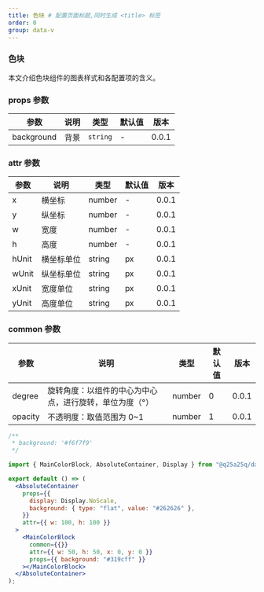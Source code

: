 ```yaml
---
title: 色块 # 配置页面标题,同时生成 <title> 标签
order: 0
group: data-v
---
```


### 色块

本文介绍色块组件的图表样式和各配置项的含义。

### props 参数

| 参数       | 说明 | 类型     | 默认值 | 版本  |
| ---------- | ---- | -------- | ------ | ----- |
| background | 背景 | `string` | -      | 0.0.1 |

### attr 参数

| 参数  | 说明       | 类型   | 默认值 | 版本  |
| ----- | ---------- | ------ | ------ | ----- |
| x     | 横坐标     | number | -      | 0.0.1 |
| y     | 纵坐标     | number | -      | 0.0.1 |
| w     | 宽度       | number | -      | 0.0.1 |
| h     | 高度       | number | -      | 0.0.1 |
| hUnit | 横坐标单位 | string | px     | 0.0.1 |
| wUnit | 纵坐标单位 | string | px     | 0.0.1 |
| xUnit | 宽度单位   | string | px     | 0.0.1 |
| yUnit | 高度单位   | string | px     | 0.0.1 |

### common 参数

| 参数    | 说明                                                    | 类型   | 默认值 | 版本  |
| ------- | ------------------------------------------------------- | ------ | ------ | ----- |
| degree  | 旋转角度：以组件的中心为中心点，进行旋转，单位为度（°） | number | 0      | 0.0.1 |
| opacity | 不透明度：取值范围为 0~1                                | number | 1      | 0.0.1 |

```jsx
/**
 * background: '#f6f7f9'
 */

import { MainColorBlock, AbsoluteContainer, Display } from "@q25a25q/data-v";

export default () => (
  <AbsoluteContainer
    props={{
      display: Display.NoScale,
      background: { type: "flat", value: "#262626" },
    }}
    attr={{ w: 100, h: 100 }}
  >
    <MainColorBlock
      common={{}}
      attr={{ w: 50, h: 50, x: 0, y: 0 }}
      props={{ background: "#319cff" }}
    ></MainColorBlock>
  </AbsoluteContainer>
);
```
